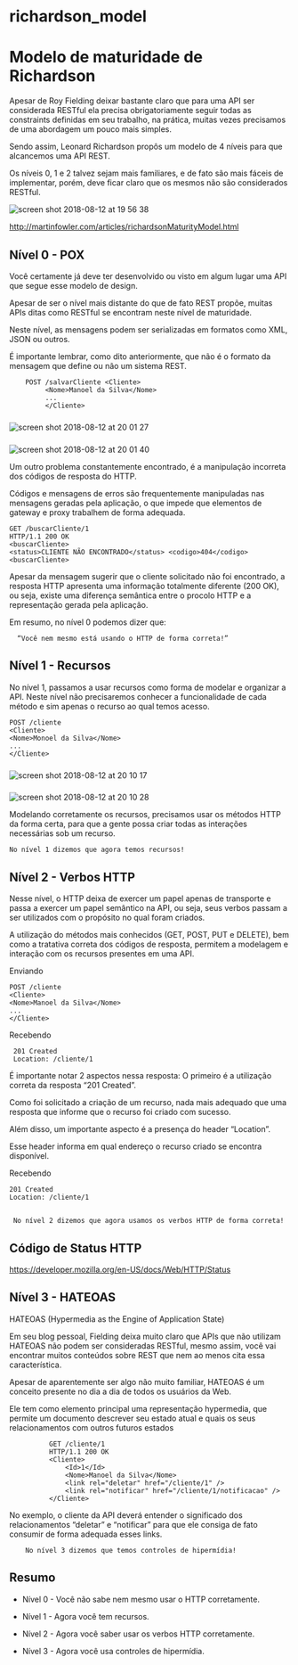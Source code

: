 # richardson_model

#  Modelo de maturidade de Richardson

Apesar de Roy Fielding deixar bastante claro que para uma API ser considerada RESTful ela precisa obrigatoriamente seguir todas as constraints definidas em seu trabalho, na prática, muitas vezes precisamos de uma abordagem um pouco mais simples.

Sendo assim, Leonard Richardson propôs um modelo de 4 níveis para que alcancemos uma API REST.

Os níveis 0, 1 e 2 talvez sejam mais familiares, e de fato são mais fáceis de implementar, porém, deve ficar claro que os mesmos não são considerados RESTful.

![screen shot 2018-08-12 at 19 56 38](https://user-images.githubusercontent.com/6649193/44007397-0330098e-9e6b-11e8-91e0-24a2cf5d3b55.png)


http://martinfowler.com/articles/richardsonMaturityModel.html
 
##  Nível 0 - POX

Você certamente já deve ter desenvolvido ou visto em algum lugar uma API que segue esse modelo de design. 

Apesar de ser o nível mais distante do que de fato REST propõe, muitas APIs ditas como RESTful se encontram neste nível de maturidade.

Neste nível, as mensagens podem ser serializadas em formatos como XML, JSON ou outros. 

É importante lembrar, como dito anteriormente, que não é o formato da mensagem que define ou não um sistema REST.

        POST /salvarCliente <Cliente>
             <Nome>Manoel da Silva</Nome>
             ...
             </Cliente>

### 

![screen shot 2018-08-12 at 20 01 27](https://user-images.githubusercontent.com/6649193/44007398-034c1052-9e6b-11e8-94b4-6b631486ff5d.png)

### 

![screen shot 2018-08-12 at 20 01 40](https://user-images.githubusercontent.com/6649193/44007399-036c939a-9e6b-11e8-8494-81c98a9c962e.png)
 
 
 
Um outro problema constantemente encontrado, é a manipulação incorreta dos códigos de resposta do HTTP.

Códigos e mensagens de erros são frequentemente manipuladas nas mensagens geradas pela aplicação, o que impede que elementos de gateway e proxy trabalhem de forma adequada.

    GET /buscarCliente/1
    HTTP/1.1 200 OK
    <buscarCliente>
    <status>CLIENTE NÃO ENCONTRADO</status> <codigo>404</codigo>
    <buscarCliente>

Apesar da mensagem sugerir que o cliente solicitado não foi encontrado, a resposta HTTP apresenta uma informação totalmente diferente (200 OK), ou seja, existe uma diferença semântica entre o procolo HTTP e a representação gerada pela aplicação.

Em resumo, no nível 0 podemos dizer que:

      “Você nem mesmo está usando o HTTP de forma correta!”

## Nível 1 - Recursos

No nível 1, passamos a usar recursos como forma de modelar e organizar a API. 
Neste nível não precisaremos conhecer a funcionalidade de cada método e sim apenas o recurso ao qual temos acesso.

    POST /cliente
    <Cliente>
    <Nome>Monoel da Silva</Nome>
    ...
    </Cliente>

###

![screen shot 2018-08-12 at 20 10 17](https://user-images.githubusercontent.com/6649193/44007482-a64993a0-9e6c-11e8-97d7-f918e35b7ad4.png)

###

![screen shot 2018-08-12 at 20 10 28](https://user-images.githubusercontent.com/6649193/44007483-a699b9d4-9e6c-11e8-8b5f-d38c756e93a0.png)


Modelando corretamente os recursos, precisamos usar os métodos HTTP da forma certa, para que a gente possa criar todas as interações necessárias sob um recurso.

    No nível 1 dizemos que agora temos recursos!

##  Nível 2 - Verbos HTTP

Nesse nível, o HTTP deixa de exercer um papel apenas de transporte e passa a exercer um papel semântico na API, ou seja, seus verbos passam a ser utilizados com o propósito no qual foram criados.

A utilização do métodos mais conhecidos (GET, POST, PUT e DELETE), bem como a tratativa correta dos códigos de resposta, permitem a modelagem e interação com os recursos presentes em uma API.


Enviando

    POST /cliente
    <Cliente>
    <Nome>Manoel da Silva</Nome>
    ...
    </Cliente>

Recebendo

     201 Created
     Location: /cliente/1

É importante notar 2 aspectos nessa resposta: O primeiro é a utilização correta da resposta “201 Created”. 

Como foi solicitado a criação de um recurso, nada mais adequado que uma resposta que informe que o recurso foi criado com sucesso.
 
Além disso, um importante aspecto é a presença do header “Location”. 

Esse header informa em qual endereço o recurso criado se encontra disponível.

Recebendo

    201 Created
    Location: /cliente/1
    
    
     No nível 2 dizemos que agora usamos os verbos HTTP de forma correta!

##  Código de Status HTTP

https://developer.mozilla.org/en-US/docs/Web/HTTP/Status

##  Nível 3 - HATEOAS

HATEOAS (Hypermedia as the Engine of Application State)

Em seu blog pessoal, Fielding deixa muito claro que APIs que não utilizam HATEOAS não podem ser consideradas RESTful, mesmo assim, você vai encontrar muitos conteúdos sobre REST que nem ao menos cita essa característica.

Apesar de aparentemente ser algo não muito familiar, HATEOAS é um conceito presente no dia a dia de todos os usuários da Web. 

Ele tem como elemento principal uma representação hypermedia, que permite um documento descrever seu estado atual e quais os seus relacionamentos com outros futuros estados

              GET /cliente/1
              HTTP/1.1 200 OK
              <Cliente>
                  <Id>1</Id>
                  <Nome>Manoel da Silva</Nome>
                  <link rel="deletar" href="/cliente/1" />
                  <link rel="notificar" href="/cliente/1/notificacao" />
              </Cliente>


No exemplo, o cliente da API deverá entender o significado dos relacionamentos “deletar” e “notificar” para que ele consiga de fato consumir de forma adequada esses links.

        No nível 3 dizemos que temos controles de hipermídia!
        
## Resumo

* Nível 0 - Você não sabe nem mesmo usar o HTTP corretamente.

* Nível 1 - Agora você tem recursos.

* Nível 2 - Agora você saber usar os verbos HTTP corretamente.

* Nível 3 - Agora você usa controles de hipermídia.
